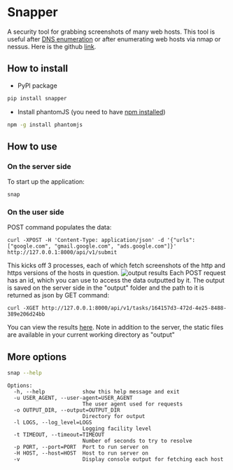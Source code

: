 # Snapper
A security tool for grabbing screenshots of many web hosts. This tool is useful after [DNS enumeration](https://github.com/mschwager/fierce) or after enumerating web hosts via nmap or nessus. Here is the github [link](https://github.com/revisor48/Snapper).

## How to install 


- PyPl package
```bash
pip install snapper
```

- Install phantomJS (you need to have [npm installed](https://nodejs.org/en/download/package-manager/))
```bash
npm -g install phantomjs
```

## How to use
### On the server side

To start up the application:

```
snap
```

### On the user side
POST command populates the data:
```
curl -XPOST -H 'Content-Type: application/json' -d '{"urls": ["google.com", "gmail.google.com", "ads.google.com"]}' http://127.0.0.1:8000/api/v1/submit
```

This kicks off 3 processes, each of which fetch screenshots of the http and https versions of the hosts in question. 
![output results](http://i.imgur.com/OlvyIBp.png)
Each POST request has an id, which you can use to access the data outputted by it. The output is saved on the server side in the "output" folder and the path to it is returned as json by GET command:
```
curl -XGET http://127.0.0.1:8000/api/v1/tasks/164157d3-472d-4e25-8488-389e206d24bb
```

You can view the results [here](https://security.love/Snapper/output). Note in addition to the server, the static files are available in your current working directory as "output"


## More options

```bash
snap --help
```

```
Options:
  -h, --help            show this help message and exit
  -u USER_AGENT, --user-agent=USER_AGENT
                        The user agent used for requests
  -o OUTPUT_DIR, --output=OUTPUT_DIR	
  						Directory for output
  -l LOGS, --log_level=LOGS 
  						Logging facility level
  -t TIMEOUT, --timeout=TIMEOUT
                        Number of seconds to try to resolve
  -p PORT, --port=PORT  Port to run server on
  -H HOST, --host=HOST  Host to run server on  
  -v                    Display console output for fetching each host
  
```
